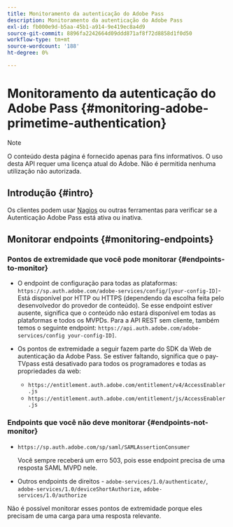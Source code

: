 ```yaml
---
title: Monitoramento da autenticação do Adobe Pass
description: Monitoramento da autenticação do Adobe Pass
exl-id: fb000e9d-b5aa-45b1-a914-9e419ec8a4d9
source-git-commit: 8896fa2242664d09ddd871af8f72d8858d1f0d50
workflow-type: tm+mt
source-wordcount: '188'
ht-degree: 0%

---
```


# Monitoramento da autenticação do Adobe Pass {#monitoring-adobe-primetime-authentication}

>[!NOTE]
>
>O conteúdo desta página é fornecido apenas para fins informativos. O uso desta API requer uma licença atual do Adobe. Não é permitida nenhuma utilização não autorizada.

## Introdução {#intro}

Os clientes podem usar [Nagios](http://www.nagios.org) ou outras ferramentas para verificar se a Autenticação Adobe Pass está ativa ou inativa.

## Monitorar endpoints {#monitoring-endpoints}

### Pontos de extremidade que você pode monitorar {#endpoints-to-monitor}

* O endpoint de configuração para todas as plataformas: `https://sp.auth.adobe.com/adobe-services/config/[your-config-ID]`- Está disponível por HTTP ou HTTPS (dependendo da escolha feita pelo desenvolvedor do provedor de conteúdo). Se esse endpoint estiver ausente, significa que o conteúdo não estará disponível em todas as plataformas e todos os MVPDs. Para a API REST sem cliente, também temos o seguinte endpoint:  `https://api.auth.adobe.com/adobe-services/config your-config-ID]`.

* Os pontos de extremidade a seguir fazem parte do SDK da Web de autenticação da Adobe Pass.  Se estiver faltando, significa que o pay-TVpass está desativado para todos os programadores e todas as propriedades da web:

   * `https://entitlement.auth.adobe.com/entitlement/v4/AccessEnabler.js`
   * `https://entitlement.auth.adobe.com/entitlement/js/AccessEnabler.js`


### Endpoints que você não deve monitorar {#endpoints-not-monitor}

* `https://sp.auth.adobe.com/sp/saml/SAMLAssertionConsumer`

  Você sempre receberá um erro 503, pois esse endpoint precisa de uma resposta SAML MVPD nele.

* Outros endpoints de direitos - `adobe-services/1.0/authenticate/`, `adobe-services/1.0/deviceShortAuthorize`, `adobe-services/1.0/authorize`

Não é possível monitorar esses pontos de extremidade porque eles precisam de uma carga para uma resposta relevante.
